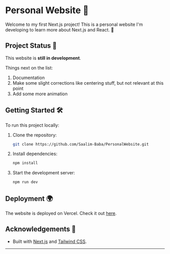

# Personal Website 🚀

Welcome to my first Next.js project! This is a personal website I'm developing to learn more about Next.js and React. 🌟

## Project Status 🚧

This website is **still in development**.

Things next on the list:
1. Documentation
2. Make some slight corrections like centering stuff, but not relevant at this point
3. Add some more animation

## Getting Started 🛠

To run this project locally:

1. Clone the repository:  
   ```bash
   git clone https://github.com/Saalim-Baba/PersonalWebsite.git
   ```
2. Install dependencies:  
   ```bash
   npm install
   ```
3. Start the development server:  
   ```bash
   npm run dev
   ```

## Deployment 🌍

The website is deployed on Vercel. Check it out [here](https://babas.vercel.app).

## Acknowledgements 💬

- Built with [Next.js](https://nextjs.org/) and [Tailwind CSS](https://tailwindcss.com/).



---
